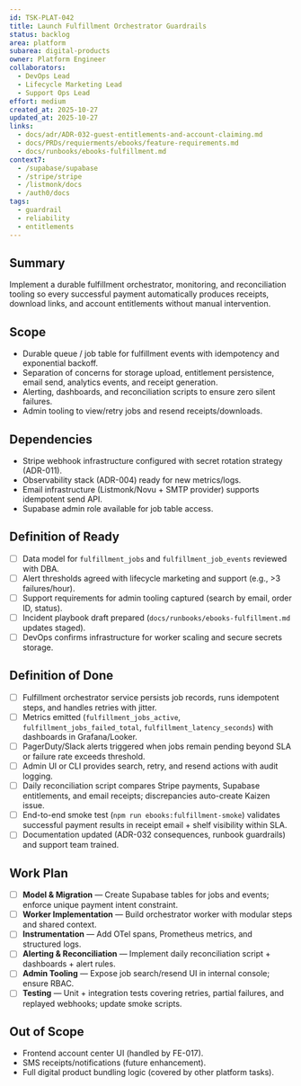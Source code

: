```yaml
---
id: TSK-PLAT-042
title: Launch Fulfillment Orchestrator Guardrails
status: backlog
area: platform
subarea: digital-products
owner: Platform Engineer
collaborators:
  - DevOps Lead
  - Lifecycle Marketing Lead
  - Support Ops Lead
effort: medium
created_at: 2025-10-27
updated_at: 2025-10-27
links:
  - docs/adr/ADR-032-guest-entitlements-and-account-claiming.md
  - docs/PRDs/requierments/ebooks/feature-requirements.md
  - docs/runbooks/ebooks-fulfillment.md
context7:
  - /supabase/supabase
  - /stripe/stripe
  - /listmonk/docs
  - /auth0/docs
tags:
  - guardrail
  - reliability
  - entitlements
---
```


## Summary
Implement a durable fulfillment orchestrator, monitoring, and reconciliation tooling so every successful payment automatically produces receipts, download links, and account entitlements without manual intervention.

## Scope
- Durable queue / job table for fulfillment events with idempotency and exponential backoff.
- Separation of concerns for storage upload, entitlement persistence, email send, analytics events, and receipt generation.
- Alerting, dashboards, and reconciliation scripts to ensure zero silent failures.
- Admin tooling to view/retry jobs and resend receipts/downloads.

## Dependencies
- Stripe webhook infrastructure configured with secret rotation strategy (ADR-011).
- Observability stack (ADR-004) ready for new metrics/logs.
- Email infrastructure (Listmonk/Novu + SMTP provider) supports idempotent send API.
- Supabase admin role available for job table access.

## Definition of Ready
- [ ] Data model for `fulfillment_jobs` and `fulfillment_job_events` reviewed with DBA.
- [ ] Alert thresholds agreed with lifecycle marketing and support (e.g., >3 failures/hour).
- [ ] Support requirements for admin tooling captured (search by email, order ID, status).
- [ ] Incident playbook draft prepared (`docs/runbooks/ebooks-fulfillment.md` updates staged).
- [ ] DevOps confirms infrastructure for worker scaling and secure secrets storage.

## Definition of Done
- [ ] Fulfillment orchestrator service persists job records, runs idempotent steps, and handles retries with jitter.
- [ ] Metrics emitted (`fulfillment_jobs_active`, `fulfillment_jobs_failed_total`, `fulfillment_latency_seconds`) with dashboards in Grafana/Looker.
- [ ] PagerDuty/Slack alerts triggered when jobs remain pending beyond SLA or failure rate exceeds threshold.
- [ ] Admin UI or CLI provides search, retry, and resend actions with audit logging.
- [ ] Daily reconciliation script compares Stripe payments, Supabase entitlements, and email receipts; discrepancies auto-create Kaizen issue.
- [ ] End-to-end smoke test (`npm run ebooks:fulfillment-smoke`) validates successful payment results in receipt email + shelf visibility within SLA.
- [ ] Documentation updated (ADR-032 consequences, runbook guardrails) and support team trained.

## Work Plan
- [ ] **Model & Migration** — Create Supabase tables for jobs and events; enforce unique payment intent constraint.
- [ ] **Worker Implementation** — Build orchestrator worker with modular steps and shared context.
- [ ] **Instrumentation** — Add OTel spans, Prometheus metrics, and structured logs.
- [ ] **Alerting & Reconciliation** — Implement daily reconciliation script + dashboards + alert rules.
- [ ] **Admin Tooling** — Expose job search/resend UI in internal console; ensure RBAC.
- [ ] **Testing** — Unit + integration tests covering retries, partial failures, and replayed webhooks; update smoke scripts.

## Out of Scope
- Frontend account center UI (handled by FE-017).
- SMS receipts/notifications (future enhancement).
- Full digital product bundling logic (covered by other platform tasks).
